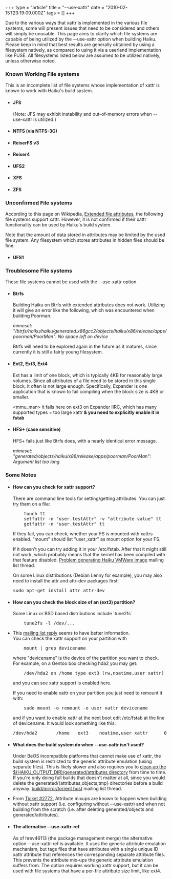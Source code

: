 +++
type = "article"
title = "--use-xattr"
date = "2010-02-15T23:19:09.000Z"
tags = []
+++

<p>
Due to the various ways that xattr is implemented in the various file systems, some will present issues that need to be considered and others will simply be unusable. This page aims to clarify which file systems are capable of being utilized by the --use-xattr option when building Haiku.  Please keep in mind that best results are generally obtained by using a filesystem natively, as compared to using it via a userland implementation like FUSE.   All filesystems listed below are assumed to be utilized natively, unless otherwise noted.
</p>

<h3>Known Working File systems</h3>
This is an incomplete list of file systems whose implementation of xattr is known to work with Haiku's build system.
<ul>
<li><h4>JFS</h4>(Note: JFS may exhibit instability and out-of-memory errors when --use-xattr is utilized.)</li>

<li><h4>NTFS (via NTFS-3G)</h4></li>
<li><h4>ReiserFS v3</h4></li>
<li><h4>Reiser4</h4></li>
<li><h4>UFS2</h4></li>
<li><h4>XFS</h4></li>
<li><h4>ZFS</h4></li>
</ul>

<h3>Unconfirmed File systems</h3>
<p>
According to this page on Wikipedia, <a href="http://en.wikipedia.org/wiki/Extended_file_attributes">Extended file attributes</a>, the following file systems support xattr. However, it is not confirmed if their xattr functionality can be used by Haiku's build system.
</p>
<p>
Note that the amount of data stored in attributes may be limited by the used file system.  Any filesystem which stores attributes in hidden files should be fine.
</p>
<ul>
<li><h4>UFS1</h4></li>
</ul>

<h3>Troublesome File systems</h3>
These file systems cannot be used with the --use-xattr option.
<ul>
<li><h4>Btrfs</h4>
<p>Building Haiku on Btrfs with extended attributes does not work.  Utilizing it will give an error like the following, which was encountered when building Poorman.</p>
<p><em>mimeset: "/btrfs/haiku/haiku/generated.x86gcc2/objects/haiku/x86/release/apps/poorman/PoorMan": No space left on device</em>
</p>
<p>Btrfs will need to be explored again in the future as it matures, since currently it is still a fairly young filesystem.</p>
</li>
<li><h4>Ext2, Ext3, Ext4</h4>
<p>Ext has a limit of one block, which is typically 4KB for reasonably large volumes. Since all attributes of a file need to be stored in this single block, it often is not large enough. Specifically, Expander is one application that is known to fail compiling when the block size is 4KB or smaller.
</p>
<p>
&lt;mmu_man&gt; it fails here on ext3 on Expander IIRC, which has many supported types = too large xattr <b>& you need to explicitly enable it in fstab</b>
</p>
</li>
<li><h4>HFS+ (case sensitive)</h4>
<p>HFS+ fails just like Btrfs does, with a nearly identical error message.</p>
<p><em>mimeset: "generated/objects/haiku/x86/release/apps/poorman/PoorMan": Argument list too long</em></p>
</li>
</ul>


<h3>Some Notes</h3>
<ul>
<li><h4>How can you check for xattr support?</h4>
<p>
There are command line tools for setting/getting attributes. You can just
try them on a file:
<pre>
    touch tt
    setfattr -n "user.testAttr" -v "attribute value" tt
    getfattr -n "user.testAttr" tt
</pre>
If they fail, you can check, whether your FS is mounted with xattrs enabled.
"mount" should list "user_xattr" as mount option for your FS. 

If it doesn't you can try adding it in your /etc/fstab. After that it might still not
work, which probably means that the kernel has been compiled with that feature disabled.
<a href="http://www.freelists.org/post/haiku-development/Problem-generating-Haiku-VMWare-image,6">Problem generating Haiku VMWare image</a> mailing list thread.
</p>

<p>On some Linux distributions (Debian Lenny for example), you may also need to install the attr and attr-dev packages first:</p>

<pre>
sudo apt-get install attr attr-dev
</pre>

</li>

<li><h4>How can you check the block size of an (ext3) partition?</h4>
Some Linux or BSD based distributions include `tune2fs`
<pre>
    tune2fs -l /dev/...
</pre>
</li>

<li>
<p>
This <a href="http://www.freelists.org/post/haiku-development/Problem-generating-Haiku-VMWare-image,7"> mailing list reply</a> seems to have better information.</br>
You can check the xattr support on your partition with
<pre>
    mount | grep devicename
</pre>
where "devicename" is the device of the partition you want to check. For example, on a Gentoo box checking hda2 you may get:
<pre>
    /dev/hda2 on /home type ext3 (rw,noatime,user_xattr)
</pre>
and you can see xattr support is enabled here.

If you need to enable xattr on your partition you just need to remount it with:
<pre>
    sudo mount -o remount -o user_xattr devicename
</pre>
and if you want to enable xattr at the next boot edit /etc/fstab at the line of devicename. It would look something like this:
<pre>
/dev/hda2       /home   ext3    noatime,user_xattr      0 3
</pre>
</p>
</li>

<li><h4>What does the build system do when --use-xattr isn't used?</h4>
<p>
Under BeOS incompatible platforms that cannot make use of xattr, the build system is restricted to the generic attribute emulation (using separate files). This is likely slower and also requires you to <a href="/guides/building/jam#emulated_attributes">clean up the $(HAIKU_OUTPUT_DIR)/generated/attributes directory</a> from time to time. If you're only doing full builds that doesn't matter at all, since you would delete the generated/{attributes,objects,tmp} directories before a build anyway. 
<a href="http://www.freelists.org/post/haiku/buildmirrortorrent-host,1"> build/mirror/torrent host</a> mailing list thread.
</p>
</li>

<li>
<p>From <a href="https://dev.haiku-os.org/ticket/2772#comment:1">Ticket #2772</a>,
Attribute mixups are known to happen when building without xattr support (i.e. configuring without --use-xattr) and when not building from the scratch (i.e. after deleting generated/objects and generated/attributes).
</p>
</li>

<li><h4>The alternative --use-xattr-ref</h4>
<p>As of hrev46113 (the package management merge) the alternative option --use-xattr-ref is available. It uses the generic attribute emulation mechanism, but tags files that have attributes with a single unique ID xattr attribute that references the corresponding separate attribute files. This prevents the attribute mix-ups the generic attribute emulation suffers from. The option requires working xattr support, but it can be used with file systems that have a per-file attribute size limit, like ext4.
</p>
</li>

</ul>